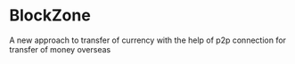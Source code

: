 # BlockZone
A new approach to transfer of currency with the help of p2p connection for transfer of money overseas
